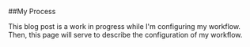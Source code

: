 ##My Process

This blog post is a work in progress while I'm configuring my workflow.  Then, this page will serve to describe the configuration of my workflow.
